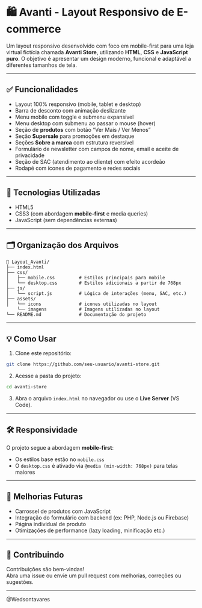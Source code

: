 # 🛍️ Avanti - Layout Responsivo de E-commerce

Um layout responsivo desenvolvido com foco em mobile-first para uma loja virtual fictícia chamada **Avanti Store**, utilizando **HTML**, **CSS** e **JavaScript puro**. O objetivo é apresentar um design moderno, funcional e adaptável a diferentes tamanhos de tela.

---

## ✅ Funcionalidades

- Layout 100% responsivo (mobile, tablet e desktop)
- Barra de desconto com animação deslizante
- Menu mobile com toggle e submenu expansível
- Menu desktop com submenu ao passar o mouse (hover)
- Seção de **produtos** com botão “Ver Mais / Ver Menos”
- Seção **Supersale** para promoções em destaque
- Seções **Sobre a marca** com estrutura reversível
- Formulário de newsletter com campos de nome, email e aceite de privacidade
- Seção de SAC (atendimento ao cliente) com efeito acordeão
- Rodapé com ícones de pagamento e redes sociais

---

## 🚀 Tecnologias Utilizadas

- HTML5
- CSS3 (com abordagem **mobile-first** e media queries)
- JavaScript (sem dependências externas)

---

## 🗂️ Organização dos Arquivos

```
📁 Layout_Avanti/
├── index.html
├── css/
│   ├── mobile.css         # Estilos principais para mobile
│   └── desktop.css        # Estilos adicionais a partir de 768px
├── js/
│   └── script.js          # Lógica de interações (menu, SAC, etc.)
├── assets/
│   └── icons              # icones utilizadas no layout             
    └── imagens            # Imagens utilizadas no layout
└── README.md              # Documentação do projeto
```

---

## 💡 Como Usar

1. Clone este repositório:
```bash
git clone https://github.com/seu-usuario/avanti-store.git
```

2. Acesse a pasta do projeto:
```bash
cd avanti-store
```

3. Abra o arquivo `index.html` no navegador ou use o **Live Server** (VS Code).

---

## 🛠️ Responsividade

O projeto segue a abordagem **mobile-first**:
- Os estilos base estão no `mobile.css`
- O `desktop.css` é ativado via `@media (min-width: 768px)` para telas maiores

---

## 📌 Melhorias Futuras

- Carrossel de produtos com JavaScript
- Integração do formulário com backend (ex: PHP, Node.js ou Firebase)
- Página individual de produto
- Otimizações de performance (lazy loading, minificação etc.)

---

## 🤝 Contribuindo

Contribuições são bem-vindas!  
Abra uma issue ou envie um pull request com melhorias, correções ou sugestões.

---


@Wedsontavares
